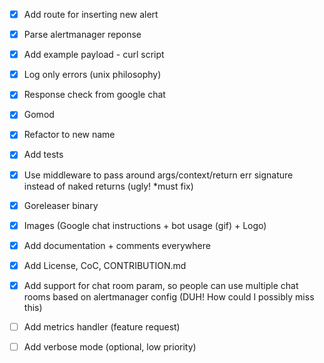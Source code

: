 -   [x] Add route for inserting new alert

-   [x] Parse alertmanager reponse

-   [x] Add example payload - curl script

-   [x] Log only errors (unix philosophy)

-   [x] Response check from google chat

-   [x] Gomod

-   [x] Refactor to new name

-   [x] Add tests

-   [x] Use middleware to pass around args/context/return err signature instead of naked returns (ugly! \*must fix)

-   [x] Goreleaser binary

-   [x] Images (Google chat instructions + bot usage (gif) + Logo)

-   [x] Add documentation + comments everywhere

-   [x] Add License, CoC, CONTRIBUTION.md

-   [x] Add support for chat room param, so people can use multiple chat rooms based on alertmanager config (DUH! How could I possibly miss this)

-   [ ] Add metrics handler (feature request)

-   [ ] Add verbose mode (optional, low priority)
